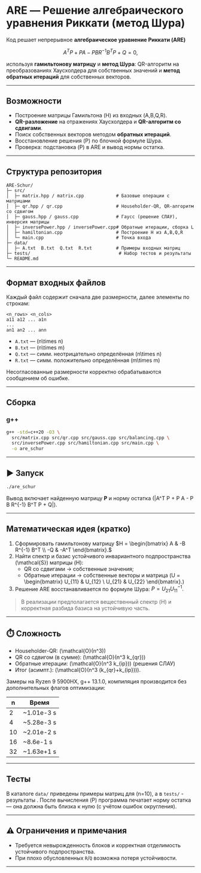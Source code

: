 # ARE — Решение алгебраического уравнения Риккати (метод Шура)


Код решает непрерывное **алгебраическое уравнение Риккати (ARE)** 

$$A^T P + P A - P B R^{-1} B^T P + Q = 0,$$

используя **гамильтонову матрицу** и **метод Шура**: QR-алгоритм на преобразованиях Хаусхолдера для собственных значений и **метод обратных итераций** для собственных векторов.

---

## Возможности
- Построение матрицы Гамильтона \(H\) из входных \(A,B,Q,R\).
- **QR-разложение** на отражениях Хаусхолдера и **QR-алгоритм со сдвигами**.
- Поиск собственных векторов методом **обратных итераций**.
- Восстановление решения \(P\) по блочной формуле Шура.
- Проверка: подстановка \(P\) в ARE и вывод нормы остатка.

---

## Структура репозитория 
```
ARE-Schur/
├─ src/
│  ├─ matrix.hpp / matrix.cpp            # Базовые операции с матрицами
│  ├─ qr.hpp / qr.cpp                    # Householder-QR, QR-алгоритм со сдвигом
│  ├─ gauss.hpp / gauss.cpp              # Гаусс (решение СЛАУ), инверсия матрицы
│  ├─ inversePower.hpp / inversePower.cpp# Обратные итерации, сборка L
│  ├─ hamiltonian.cpp                    # Построение H из A,B,Q,R
│  └─ main.cpp                           # Точка входа
├─ data/
│  ├─ A.txt  B.txt  Q.txt  R.txt         # Примеры входных матриц
├─ tests/                                 # Набор тестов и результаты
└─ README.md
```

---

## Формат входных файлов
Каждый файл содержит сначала две размерности, далее элементы по строкам:

```
<n_rows> <n_cols>
a11 a12 ... a1n
...
an1 an2 ... ann
```

- `A.txt` — \(n\times n\)
- `B.txt` — \(n\times m\)
- `Q.txt` — симм. неотрицательно определённая \(n\times n\)
- `R.txt` — симм. положительно определённая \(m\times m\)

Несогласованные размерности корректно обрабатываются сообщением об ошибке.

---

## Сборка
### g++ 
```bash
g++ -std=c++20 -O3 \
  src/matrix.cpp src/qr.cpp src/gauss.cpp src/balancing.cpp \
  src/inversePower.cpp src/hamiltonian.cpp src/main.cpp \
  -o are_schur
```

---

## ▶️ Запуск
```bash
./are_schur
```
Вывод включает найденную матрицу **P** и норму остатка \(\|A^T P + P A - P B R^{-1} B^T P + Q\|\).

---

## Математическая идея (кратко)
1. Сформировать гамильтонову матрицу
   $H = \begin{bmatrix} A & -B R^{-1} B^T \\ -Q & -A^T \end{bmatrix}.$
2. Найти спектр и базис устойчивого инвариантного подпространства \(\mathcal{S}\) матрицы \(H\):
   - QR со сдвигами → собственные значения;
   - Обратные итерации → собственные векторы и матрица \(U = \begin{bmatrix} U_{11} & U_{12} \\ U_{21} & U_{22} \end{bmatrix}.\)
3. Решение ARE восстанавливается по формуле Шура:
   $P = U_{21} U_{11}^{-1}.$

> В реализации предполагается вещественный спектр \(H\) и корректная разбида базиса на устойчивую часть.

---

## ⏱️ Сложность
- Householder-QR: \(\mathcal{O}(n^3)\)
- QR со сдвигом (в сумме): \(\mathcal{O}(n^3 k_{qr})\)
- Обратные итерации: \(\mathcal{O}(n^3 k_{ip})\) (решения СЛАУ)
- Итог (асимпт.): \(\mathcal{O}(n^3 (k_{qr}+k_{ip}))\).

Замеры на Ryzen 9 5900HX, g++ 13.1.0, компиляция производится без дополнительных флагов оптимизации:

| n  | Время |
|----|-------|
|  2 | ~1.01e-3 s |
|  4 | ~5.28e-3 s |
| 10 | ~2.01e-2 s |
| 16 | ~8.6e-1 s |
| 32 | ~1.63e+1 s |



---

## Тесты
В каталоге `data/` приведены примеры матриц для \(n=10\), а в `tests/` - результаты . После вычисления \(P\) программа печатает норму остатка — она должна быть близка к нулю (с учётом ошибок округления).

---

## ⚠️ Ограничения и примечания
- Требуется невырожденность блоков и корректная отделимость устойчивого подпространства.
- При плохо обусловленных `R`/`Q` возможна потеря устойчивости.

---


